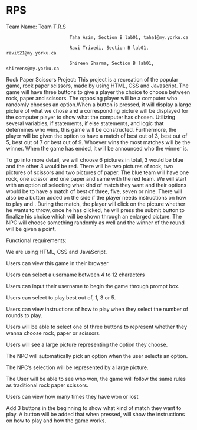 # RPS
Team Name: Team T.R.S
  
          
                            Taha Asim, Section B lab01, taha1@my.yorku.ca
                            
                            Ravi Trivedi, Section B lab01, ravit21@my.yorku.ca
                            
                            Shireen Sharma, Section B lab01, shireens@my.yorku.ca



Rock Paper Scissors Project: This project is a recreation of the popular game, rock paper scissors, made by using HTML, CSS and Javascript. The game will have three buttons to give a player the choice to choose between rock, paper and scissors. The opposing player will be a computer who randomly chooses an option.When a button is pressed, it will display a large picture of what we chose and a corresponding picture will be displayed for the computer player to show what the computer has chosen. Utilizing several variables, if statements, if else statements, and logic that determines who wins, this game will be constructed. Furthermore, the player will be given the option to have a match of best out of 3, best out of 5, best out of 7 or best out of 9. Whoever wins the most matches will be the winner. When the game has ended, it will be announced who the winner is. 

To go into more detail, we will choose 6 pictures in total, 3 would be blue and the other 3 would be red. There will be two pictures of rock, two pictures of scissors and two pictures of paper. The blue team will have one rock, one scissor and one paper and same with the red team. We will start with an option of selecting what kind of match they want and their options would be to have a match of best of three, five, seven or nine. There will also be a button added on the side if the player needs instructions on how to play and . During the match, the player will click on the picture whether he wants to throw, once he has clicked, he will press the submit button to finalize his choice which will be shown through an enlarged picture. The NPC will choose something randomly as well and the winner of the round will be given a point.

Functional requirements:

We are using HTML, CSS and JavaScript.

Users can view this game in their browser

Users can select a username between 4 to 12 characters

Users can input their username to begin the game through prompt box.

Users can select to play  best out of, 1, 3 or 5.

Users can view instructions of how to play when they select the number of rounds to play. 

Users will be able to select one of three buttons to represent whether they wanna choose rock, paper or scissors.

Users will see a large picture representing the option they choose.

The NPC will automatically pick an option when the user selects an option.

The NPC’s selection will be represented by a large picture. 

The User will be able to see who won, the game will follow the same rules as traditional rock paper scissors. 

Users can view how many times they have won or lost

Add 3 buttons in the beginning to show what kind of match they want to play. A button will be added that when pressed, will show the instructions on how to play and how the game works.


